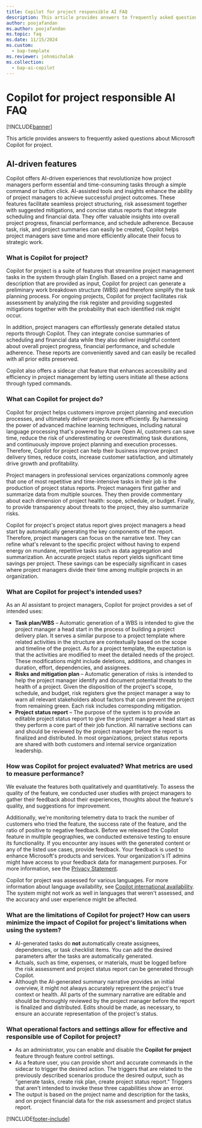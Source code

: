 ```yaml
---
title: Copilot for project responsible AI FAQ
description: This article provides answers to frequently asked questions about Microsoft Copilot for project.
author: poojafandan
ms.author: poojafandan
ms.topic: faq
ms.date: 11/15/2024
ms.custom: 
  - bap-template
ms.reviewer: johnmichalak
ms.collection:
  - bap-ai-copilot
---
```


# Copilot for project responsible AI FAQ

[!INCLUDE[banner](../includes/banner.md)]

This article provides answers to frequently asked questions about Microsoft Copilot for project.

## AI-driven features

Copilot offers AI-driven experiences that revolutionize how project managers perform essential and time-consuming tasks through a simple command or button click. AI-assisted tools and insights enhance the ability of project managers to achieve successful project outcomes. These features facilitate seamless project structuring, risk assessment together with suggested mitigations, and concise status reports that integrate scheduling and financial data. They offer valuable insights into overall project progress, financial performance, and schedule adherence. Because task, risk, and project summaries can easily be created, Copilot helps project managers save time and more efficiently allocate their focus to strategic work.

### What is Copilot for project?

Copilot for project is a suite of features that streamline project management tasks in the system through plain English. Based on a project name and description that are provided as input, Copilot for project can generate a preliminary work breakdown structure (WBS) and therefore simplify the task planning process. For ongoing projects, Copilot for project facilitates risk assessment by analyzing the risk register and providing suggested mitigations together with the probability that each identified risk might occur.

In addition, project managers can effortlessly generate detailed status reports through Copilot. They can integrate concise summaries of scheduling and financial data while they also deliver insightful content about overall project progress, financial performance, and schedule adherence. These reports are conveniently saved and can easily be recalled with all prior edits preserved.

Copilot also offers a sidecar chat feature that enhances accessibility and efficiency in project management by letting users initiate all these actions through typed commands.

### What can Copilot for project do?

Copilot for project helps customers improve project planning and execution processes, and ultimately deliver projects more efficiently. By harnessing the power of advanced machine learning techniques, including natural language processing that's powered by Azure Open AI, customers can save time, reduce the risk of underestimating or overestimating task durations, and continuously improve project planning and execution processes. Therefore, Copilot for project can help their business improve project delivery times, reduce costs, increase customer satisfaction, and ultimately drive growth and profitability.

Project managers in professional services organizations commonly agree that one of most repetitive and time-intensive tasks in their job is the production of project status reports. Project managers first gather and summarize data from multiple sources. They then provide commentary about each dimension of project health: scope, schedule, or budget. Finally, to provide transparency about threats to the project, they also summarize risks.

Copilot for project's project status report gives project managers a head start by automatically generating the key components of the report. Therefore, project managers can focus on the narrative text. They can refine what's relevant to the specific project without having to expend energy on mundane, repetitive tasks such as data aggregation and summarization. An accurate project status report yields significant time savings per project. These savings can be especially significant in cases where project managers divide their time among multiple projects in an organization.

### What are Copilot for project's intended uses?

As an AI assistant to project managers, Copilot for project provides a set of intended uses: 

- **Task plan/WBS** – Automatic generation of a WBS is intended to give the project manager a head start in the process of building a project delivery plan. It serves a similar purpose to a project template where related activities in the structure are contextually based on the scope and timeline of the project. As for a project template, the expectation is that the activities are modified to meet the detailed needs of the project. These modifications might include deletions, additions, and changes in duration, effort, dependencies, and assignees.
- **Risks and mitigation plan** – Automatic generation of risks is intended to help the project manager identify and document potential threats to the health of a project. Given the disposition of the project's scope, schedule, and budget, risk registers give the project manager a way to warn all relevant stakeholders about factors that can prevent the project from remaining green. Each risk includes corresponding mitigation.
- **Project status report** – The purpose of the system is to provide an editable project status report to give the project manager a head start as they perform a core part of their job function. All narrative sections can and should be reviewed by the project manager before the report is finalized and distributed. In most organizations, project status reports are shared with both customers and internal service organization leadership.

### How was Copilot for project evaluated? What metrics are used to measure performance?

We evaluate the features both qualitatively and quantitatively. To assess the quality of the feature, we conducted user studies with project managers to gather their feedback about their experiences, thoughts about the feature's quality, and suggestions for improvement.

Additionally, we're monitoring telemetry data to track the number of customers who tried the feature, the success rate of the feature, and the ratio of positive to negative feedback. Before we released the Copilot feature in multiple geographies, we conducted extensive testing to ensure its functionality. If you encounter any issues with the generated content or any of the listed use cases, provide feedback. Your feedback is used to enhance Microsoft's products and services. Your organization's IT admins might have access to your feedback data for management purposes. For more information, see the [Privacy Statement](https://go.microsoft.com/fwlink/?LinkId=521839). 

Copilot for project was assessed for various languages. For more information about language availability, see [Copilot international availability](https://aka.ms/bapcopilot-intl-report-external). The system might not work as well in languages that weren't assessed, and the accuracy and user experience might be affected.

### What are the limitations of Copilot for project? How can users minimize the impact of Copilot for project's limitations when using the system?

- AI-generated tasks do **not** automatically create assignees, dependencies, or task checklist items. You can add the desired parameters after the tasks are automatically generated.
- Actuals, such as time, expenses, or materials, must be logged before the risk assessment and project status report can be generated through Copilot.
- Although the AI-generated summary narrative provides an initial overview, it might not always accurately represent the project's true context or health. All parts of the summary narrative are editable and should be thoroughly reviewed by the project manager before the report is finalized and distributed. Edits should be made, as necessary, to ensure an accurate representation of the project's status.

### What operational factors and settings allow for effective and responsible use of Copilot for project?

- As an administrator, you can enable and disable the **Copilot for project** feature through feature control settings.
- As a feature user, you can provide short and accurate commands in the sidecar to trigger the desired action. The triggers that are related to the previously described scenarios produce the desired output, such as "generate tasks, create risk plan, create project status report." Triggers that aren't intended to invoke these three capabilities show an error.
- The output is based on the project name and description for the tasks, and on project financial data for the risk assessment and project status report.

[!INCLUDE[footer-include](../includes/footer-banner.md)]
